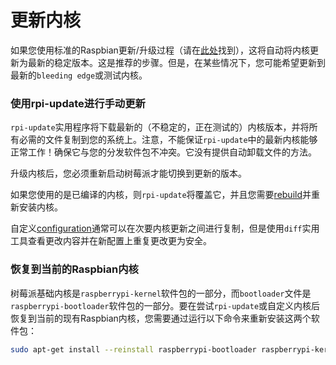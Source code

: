 # 更新内核

如果您使用标准的Raspbian更新/升级过程（请在[此处](docs/raspbian/updating.md)找到），这将自动将内核更新为最新的稳定版本。这是推荐的步骤。但是，在某些情况下，您可能希望更新到最新的`bleeding edge`或测试内核。

### 使用rpi-update进行手动更新

`rpi-update`实用程序将下载最新的（不稳定的，正在测试的）内核版本，并将所有必需的文件复制到您的系统上。注意，不能保证`rpi-update`中的最新内核能够正常工作！确保它与您的分发软件包不冲突。它没有提供自动卸载文件的方法。

升级内核后，您必须重新启动树莓派才能切换到更新的版本。

如果您使用的是已编译的内核，则`rpi-update`将覆盖它，并且您需要[rebuild](docs/linux/kernel/building.md)并重新安装内核。

自定义[configuration](docs/linux/kernel/configuring.md)通常可以在次要内核更新之间进行复制，但是使用`diff`实用工具查看更改内容并在新配置上重复更改更为安全。

### 恢复到当前的Raspbian内核

树莓派基础内核是`raspberrypi-kernel`软件包的一部分，而`bootloader`文件是`raspberrypi-bootloader`软件包的一部分。要在尝试`rpi-update`或自定义内核后恢复到当前的现有Raspbian内核，您需要通过运行以下命令来重新安装这两个软件包：

```bash
sudo apt-get install --reinstall raspberrypi-bootloader raspberrypi-kernel
```
